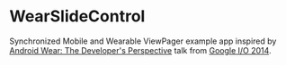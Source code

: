 WearSlideControl
================

Synchronized Mobile and Wearable ViewPager example app inspired by [Android Wear: The Developer's Perspective](https://www.youtube.com/watch?v=sha_w3_5c2c) talk from [Google I/O 2014](https://www.google.com/events/io).
